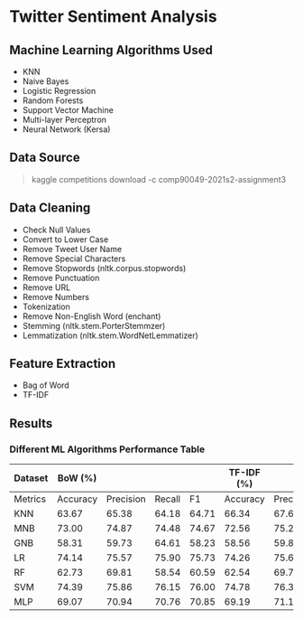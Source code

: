 # **Twitter Sentiment Analysis**
## **Machine Learning Algorithms Used**
* KNN
* Naive Bayes
* Logistic Regression
* Random Forests
* Support Vector Machine
* Multi-layer Perceptron
* Neural Network (Kersa)

## **Data Source**
> kaggle competitions download -c comp90049-2021s2-assignment3

## **Data Cleaning**
* Check Null Values
* Convert to Lower Case
* Remove Tweet User Name
* Remove Special Characters
* Remove Stopwords (nltk.corpus.stopwords)
* Remove Punctuation
* Remove URL
* Remove Numbers
* Tokenization
* Remove Non-English Word (enchant)
* Stemming (nltk.stem.PorterStemmzer)
* Lemmatization (nltk.stem.WordNetLemmatizer)
  


## **Feature Extraction**
* Bag of Word
* TF-IDF

## **Results**
### **Different ML Algorithms Performance Table**
| Dataset | BoW (%)  |           |        |       | TF-IDF (%) |           |        |       |
| ------- | -------- | --------- | ------ | ----- | ---------- | --------- | ------ | ----- |
| Metrics | Accuracy | Precision | Recall | F1    | Accuracy   | Precision | Recall | F1    |
| KNN     | 63.67    | 65.38     | 64.18  | 64.71 | 66.34      | 67.69     | 67.43  | 67.56 |
| MNB     | 73.00    | 74.87     | 74.48  | 74.67 | 72.56      | 75.26     | 73.52  | 74.30 |
| GNB     | 58.31    | 59.73     | 64.61  | 58.23 | 58.56      | 59.86     | 64.77  | 58.49 |
| LR      | 74.14    | 75.57     | 75.90  | 75.73 | 74.26      | 75.61     | 76.08  | 75.84 |
| RF      | 62.73    | 69.81     | 58.54  | 60.59 | 62.54      | 69.78     | 58.36  | 60.44 |
| SVM     | 74.39    | 75.86     | 76.15  | 76.00 | 74.78      | 76.32     | 76.50  | 76.40 |
| MLP     | 69.07    | 70.94     | 70.76  | 70.85 | 69.19      | 71.11     | 71.10  | 71.04 |
  